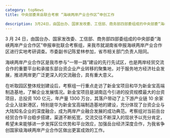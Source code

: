 ```yaml
---
category: topNews
title: 中央部委来岳联合考察 “海峡两岸产业合作区”申创工作

description: 3月24日，由国台办、国家发改委、工信部、商务部四部委组成的中央部委“海峡两岸产业合作区”申报审批联合考察组，来我市就湖南省申报海峡两岸产业合作区进行实地考研调查。市委副书记陈爱林参加，省市相关部门负责人陪同
---
```


3 月 24 日，由国台办、国家发改委、工信部、商务部四部委组成的中央部委“海峡两岸产业合作区”申报审批联合考察组，来我市就湖南省申报海峡两岸产业合作区进行实地考研调查。市委副书记陈爱林参加，省市相关部门负责人陪同。

海峡两岸产业合作区是我市参与“一带一路”建设的先行先试区，也是两岸经贸交流合作的重要平台和承接东部台资企业产业转移的聚集地，对于服务地方经济社会发展，推进两岸更广泛更深入的交流融合，具有重大意义。

在听取园区整体规划建设后，考察组一行重点走访了新金宝项目和华为新金宝高端制造基地，了解企业发展情况。新金宝项目是湖南迄今引进的投资规模最大的台资项目，总投资 100 亿元，年产量 1300 万台，其落户带动了上下游产业链 10 余家企业入驻新港区，特别是华为新金宝高端制造基地的建设，充分体现了台资企业与大陆知名企业的深度融合，成为两岸产业融合发展的成功典范。考察组对当前岳台经贸合作平台稳步搭建，渠道不断拓宽，交流交往不断深入的现状予以充分肯定，希望未来能够进一步发挥区位优势和平台效应，加强岳台经济深度合作，为我省争创国家级海峡两岸产业合作区做出更富成效的工作。
